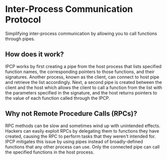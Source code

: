 # Inter-Process Communication Protocol
Simplifying inter-process communication by allowing you to call functions through pipes.

## How does it work?
IPCP works by first creating a pipe from the host process that lists specified function names, the corresponding pointers to those functions, and their signatures. Another process, known as the client, can connect to host pipe and retrieve the list accordingly. Next,  a second pipe is created between the client and the host which allows the client to call a function from the list with the parameters specified in the signature, and the host returns pointers to the value of each function called through the IPCP.

## Why not Remote Procedure Calls (RPCs)?
RPC methods can be slow and sometimes wind up with unintended effects. Hackers can easily exploit RPCs by delegating them to functions they have created, causing the RPC to perform tasks that they weren't intended for. IPCP mitigates this issue by using pipes instead of broadly-defined functions that any other process can use. Only the connected pipe can call the specified functions in the host process.
